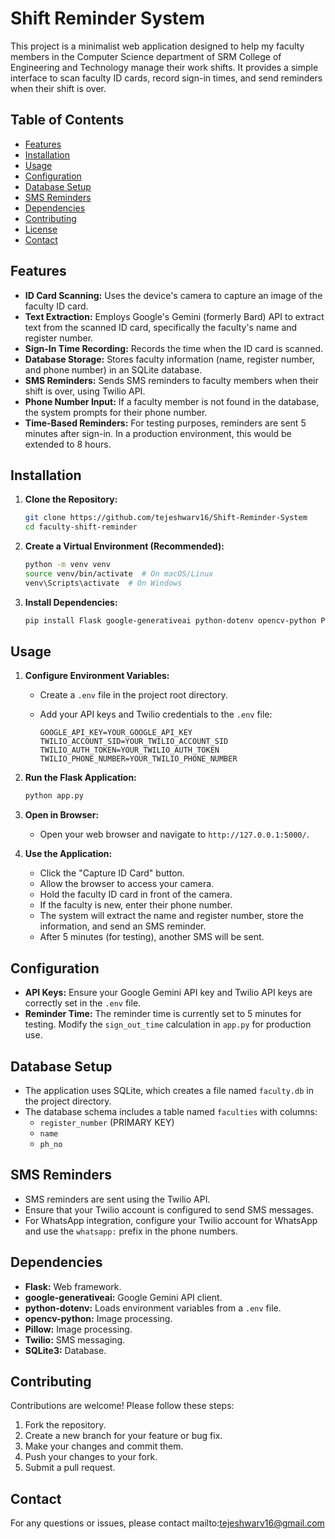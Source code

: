 # Shift Reminder System

This project is a minimalist web application designed to help my faculty members in the Computer Science department of SRM College of Engineering and Technology manage their work shifts. It provides a simple interface to scan faculty ID cards, record sign-in times, and send reminders when their shift is over.

## Table of Contents

- [Features](#features)
- [Installation](#installation)
- [Usage](#usage)
- [Configuration](#configuration)
- [Database Setup](#database-setup)
- [SMS Reminders](#sms-reminders)
- [Dependencies](#dependencies)
- [Contributing](#contributing)
- [License](#license)
- [Contact](#contact)

## Features

- **ID Card Scanning:** Uses the device's camera to capture an image of the faculty ID card.
- **Text Extraction:** Employs Google's Gemini (formerly Bard) API to extract text from the scanned ID card, specifically the faculty's name and register number.
- **Sign-In Time Recording:** Records the time when the ID card is scanned.
- **Database Storage:** Stores faculty information (name, register number, and phone number) in an SQLite database.
- **SMS Reminders:** Sends SMS reminders to faculty members when their shift is over, using Twilio API.
- **Phone Number Input:** If a faculty member is not found in the database, the system prompts for their phone number.
- **Time-Based Reminders:** For testing purposes, reminders are sent 5 minutes after sign-in. In a production environment, this would be extended to 8 hours.

## Installation

1.  **Clone the Repository:**

    ```bash
    git clone https://github.com/tejeshwarv16/Shift-Reminder-System
    cd faculty-shift-reminder
    ```

2.  **Create a Virtual Environment (Recommended):**

    ```bash
    python -m venv venv
    source venv/bin/activate  # On macOS/Linux
    venv\Scripts\activate  # On Windows
    ```

3.  **Install Dependencies:**

    ```bash
    pip install Flask google-generativeai python-dotenv opencv-python Pillow twilio
    ```

## Usage

1.  **Configure Environment Variables:**

    * Create a `.env` file in the project root directory.
    * Add your API keys and Twilio credentials to the `.env` file:

        ```
        GOOGLE_API_KEY=YOUR_GOOGLE_API_KEY
        TWILIO_ACCOUNT_SID=YOUR_TWILIO_ACCOUNT_SID
        TWILIO_AUTH_TOKEN=YOUR_TWILIO_AUTH_TOKEN
        TWILIO_PHONE_NUMBER=YOUR_TWILIO_PHONE_NUMBER
        ```

2.  **Run the Flask Application:**

    ```bash
    python app.py
    ```

3.  **Open in Browser:**

    * Open your web browser and navigate to `http://127.0.0.1:5000/`.

4.  **Use the Application:**

    * Click the "Capture ID Card" button.
    * Allow the browser to access your camera.
    * Hold the faculty ID card in front of the camera.
    * If the faculty is new, enter their phone number.
    * The system will extract the name and register number, store the information, and send an SMS reminder.
    * After 5 minutes (for testing), another SMS will be sent.

## Configuration

* **API Keys:** Ensure your Google Gemini API key and Twilio API keys are correctly set in the `.env` file.
* **Reminder Time:** The reminder time is currently set to 5 minutes for testing. Modify the `sign_out_time` calculation in `app.py` for production use.

## Database Setup

* The application uses SQLite, which creates a file named `faculty.db` in the project directory.
* The database schema includes a table named `faculties` with columns:
    * `register_number` (PRIMARY KEY)
    * `name`
    * `ph_no`

## SMS Reminders

* SMS reminders are sent using the Twilio API.
* Ensure that your Twilio account is configured to send SMS messages.
* For WhatsApp integration, configure your Twilio account for WhatsApp and use the `whatsapp:` prefix in the phone numbers.

## Dependencies

* **Flask:** Web framework.
* **google-generativeai:** Google Gemini API client.
* **python-dotenv:** Loads environment variables from a `.env` file.
* **opencv-python:** Image processing.
* **Pillow:** Image processing.
* **Twilio:** SMS messaging.
* **SQLite3:** Database.

## Contributing

Contributions are welcome! Please follow these steps:

1.  Fork the repository.
2.  Create a new branch for your feature or bug fix.
3.  Make your changes and commit them.
4.  Push your changes to your fork.
5.  Submit a pull request.

## Contact

For any questions or issues, please contact mailto:tejeshwarv16@gmail.com
